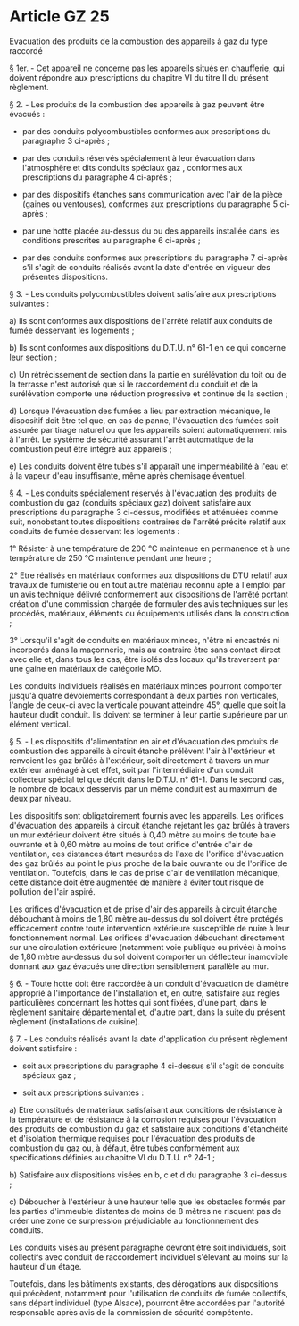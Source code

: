 # Article GZ 25

Evacuation des produits de la combustion des appareils à gaz du type raccordé

§ 1er. - Cet appareil ne concerne pas les appareils situés en chaufferie, qui doivent répondre aux prescriptions du chapitre VI du titre II du présent règlement.

§ 2. - Les produits de la combustion des appareils à gaz peuvent être évacués :

- par des conduits polycombustibles conformes aux prescriptions du paragraphe 3 ci-après ;

- par des conduits réservés spécialement à leur évacuation dans l'atmosphère et dits  conduits spéciaux gaz , conformes aux prescriptions du paragraphe 4 ci-après ;

- par des dispositifs étanches sans communication avec l'air de la pièce (gaines ou ventouses), conformes aux prescriptions du paragraphe 5 ci-après ;

- par une hotte placée au-dessus du ou des appareils installée dans les conditions prescrites au paragraphe 6 ci-après ;

- par des conduits conformes aux prescriptions du paragraphe 7 ci-après s'il s'agit de conduits réalisés avant la date d'entrée en vigueur des présentes dispositions.

§ 3. - Les conduits polycombustibles doivent satisfaire aux prescriptions suivantes :

a) Ils sont conformes aux dispositions de l'arrêté relatif aux conduits de fumée desservant les logements ;

b) Ils sont conformes aux dispositions du D.T.U. n° 61-1 en ce qui concerne leur section ;

c) Un rétrécissement de section dans la partie en surélévation du toit ou de la terrasse n'est autorisé que si le raccordement du conduit et de la surélévation comporte une réduction progressive et continue de la section ;

d) Lorsque l'évacuation des fumées a lieu par extraction mécanique, le dispositif doit être tel que, en cas de panne, l'évacuation des fumées soit assurée par tirage naturel ou que les appareils soient automatiquement mis à l'arrêt. Le système de sécurité assurant l'arrêt automatique de la combustion peut être intégré aux appareils ;

e) Les conduits doivent être tubés s'il apparaît une imperméabilité à l'eau et à la vapeur d'eau insuffisante, même après chemisage éventuel.

§ 4. - Les conduits spécialement réservés à l'évacuation des produits de combustion du gaz (conduits spéciaux gaz) doivent satisfaire aux prescriptions du paragraphe 3 ci-dessus, modifiées et atténuées comme suit, nonobstant toutes dispositions contraires de l'arrêté précité relatif aux conduits de fumée desservant les logements :

1° Résister à une température de 200 °C maintenue en permanence et à une température de 250 °C maintenue pendant une heure ;

2° Etre réalisés en matériaux conformes aux dispositions du DTU relatif aux travaux de fumisterie ou en tout autre matériau reconnu apte à l'emploi par un avis technique délivré conformément aux dispositions de l'arrêté portant création d'une commission chargée de formuler des avis techniques sur les procédés, matériaux, éléments ou équipements utilisés dans la construction ;

3° Lorsqu'il s'agit de conduits en matériaux minces, n'être ni encastrés ni incorporés dans la maçonnerie, mais au contraire être sans contact direct avec elle et, dans tous les cas, être isolés des locaux qu'ils traversent par une gaine en matériaux de catégorie MO.

Les conduits individuels réalisés en matériaux minces pourront comporter jusqu'à quatre dévoiements correspondant à deux parties non verticales, l'angle de ceux-ci avec la verticale pouvant atteindre 45°, quelle que soit la hauteur dudit conduit. Ils doivent se terminer à leur partie supérieure par un élément vertical.

§ 5. - Les dispositifs d'alimentation en air et d'évacuation des produits de combustion des appareils à circuit étanche prélèvent l'air à l'extérieur et renvoient les gaz brûlés à l'extérieur, soit directement à travers un mur extérieur aménagé à cet effet, soit par l'intermédiaire d'un conduit collecteur spécial tel que décrit dans le D.T.U. n° 61-1. Dans le second cas, le nombre de locaux desservis par un même conduit est au maximum de deux par niveau.

Les dispositifs sont obligatoirement fournis avec les appareils. Les orifices d'évacuation des appareils à circuit étanche rejetant les gaz brûlés à travers un mur extérieur doivent être situés à 0,40 mètre au moins de toute baie ouvrante et à 0,60 mètre au moins de tout orifice d'entrée d'air de ventilation, ces distances étant mesurées de l'axe de l'orifice d'évacuation des gaz brûlés au point le plus proche de la baie ouvrante ou de l'orifice de ventilation. Toutefois, dans le cas de prise d'air de ventilation mécanique, cette distance doit être augmentée de manière à éviter tout risque de pollution de l'air aspiré.

Les orifices d'évacuation et de prise d'air des appareils à circuit étanche débouchant à moins de 1,80 mètre au-dessus du sol doivent être protégés efficacement contre toute intervention extérieure susceptible de nuire à leur fonctionnement normal. Les orifices d'évacuation débouchant directement sur une circulation extérieure (notamment voie publique ou privée) à moins de 1,80 mètre au-dessus du sol doivent comporter un déflecteur inamovible donnant aux gaz évacués une direction sensiblement parallèle au mur.

§ 6. - Toute hotte doit être raccordée à un conduit d'évacuation de diamètre approprié à l'importance de l'installation et, en outre, satisfaire aux règles particulières concernant les hottes qui sont fixées, d'une part, dans le règlement sanitaire départemental et, d'autre part, dans la suite du présent règlement (installations de cuisine).

§ 7. - Les conduits réalisés avant la date d'application du présent règlement doivent satisfaire :

- soit aux prescriptions du paragraphe 4 ci-dessus s'il s'agit de conduits spéciaux gaz ;

- soit aux prescriptions suivantes :

a) Etre constitués de matériaux satisfaisant aux conditions de résistance à la température et de résistance à la corrosion requises pour l'évacuation des produits de combustion du gaz et satisfaire aux conditions d'étanchéité et d'isolation thermique requises pour l'évacuation des produits de combustion du gaz ou, à défaut, être tubés conformément aux spécifications définies au chapitre VI du D.T.U. n° 24-1 ;

b) Satisfaire aux dispositions visées en b, c et d du paragraphe 3 ci-dessus ;

c) Déboucher à l'extérieur à une hauteur telle que les obstacles formés par les parties d'immeuble distantes de moins de 8 mètres ne risquent pas de créer une zone de surpression préjudiciable au fonctionnement des conduits.

Les conduits visés au présent paragraphe devront être soit individuels, soit collectifs avec conduit de raccordement individuel s'élevant au moins sur la hauteur d'un étage.

Toutefois, dans les bâtiments existants, des dérogations aux dispositions qui précèdent, notamment pour l'utilisation de conduits de fumée collectifs, sans départ individuel (type Alsace), pourront être accordées par l'autorité responsable après avis de la commission de sécurité compétente.
